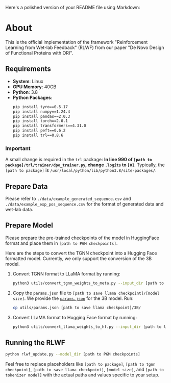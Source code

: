 Here's a polished version of your README file using Markdown:

# About

This is the official implementation of the framework "Reinforcement Learning from Wet-lab Feedback" (RLWF) from our
paper "De Novo Design of Functional Proteins with ORI".

## Requirements

- **System**: Linux
- **GPU Memory**: 40GB
- **Python**: 3.8
- **Python Packages**:
  ```sh
  pip install tyro==0.5.17
  pip install numpy==1.24.4
  pip install pandas==2.0.3
  pip install torch==2.0.1
  pip install transformers==4.31.0
  pip install peft==0.6.2
  pip install trl==0.8.6
  ```

### Important

A small change is required in the `trl` package: **In line 990 of `[path to package]/trl/trainer/dpo_trainer.py`,
change `.logits` to `[0]`**. Typically, the `[path to package]` is `/usr/local/python/lib/python3.8/site-packages/`.

## Prepare Data

Please refer to `./data/example_generated_sequence.csv` and `./data/example_exp_pos_sequence.csv` for the format of
generated data and wet-lab data.

## Prepare Model

Please prepare the pre-trained checkpoints of the model in HuggingFace format and place them in
`[path to PGM checkpoints]`.

Here are the steps to convert the TGNN checkpoint into a Hugging Face formatted model. Currently, we only support the
conversion of the 3B model.

1. Convert TGNN format to LLaMA format by running:
   ```sh
   python3 utils/convert_tgnn_weights_to_meta.py --input_dir [path to tgnn checkpoint] --output_dir [path to save llama checkpoint] --model_size '3B'
   ```

2. Copy the `params.json` file to `[path to save llama checkpoint]/[model size]`. We provide the [
   `params.json`](projects/RLWF/utils/params.json) for the 3B model. Run:
   ```sh
   cp utils/params.json [path to save llama checkpoint]/3B/
   ```

3. Convert LLaMA format to Hugging Face format by running:
   ```sh
   python3 utils/convert_llama_weights_to_hf.py --input_dir [path to llama checkpoint] --output_dir [path to save hf checkpoint] --model_size "3B" --tokenizer_path [path to tokenizer model]
   ```

## Running the RLWF

```sh
python rlwf_update.py --model_dir [path to PGM checkpoints]
```

Feel free to replace placeholders like `[path to package]`, `[path to tgnn checkpoint]`,
`[path to save llama checkpoint]`, `[model size]`, and `[path to tokenizer model]` with the actual paths and values
specific to your setup.


